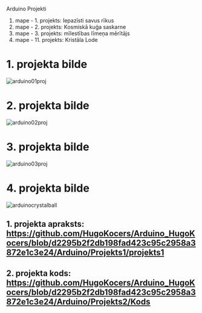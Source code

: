 Arduino Projekti
1. mape - 1. projekts: Iepazīsti savus rīkus
2. mape - 2. projekts: Kosmiskā kuģa saskarne
3. mape - 3. projekts: mīlestības līmeņa mērītājs
4. mape - 11. projekts: Kristāla Lode

# 1. projekta bilde
![arduino01proj](https://github.com/user-attachments/assets/74878004-d81e-4726-b82d-0291e202a9f9)

# 2. projekta bilde
![arduino02proj](https://github.com/user-attachments/assets/43f12ffa-1e6b-46b7-8229-053ea90d983e)

# 3. projekta bilde
![arduino03proj](https://github.com/user-attachments/assets/a504f015-d0f3-4950-be6a-fdabd32a3416)

# 4. projekta bilde
![arduinocrystalball](https://github.com/user-attachments/assets/59e0de5f-d392-45a3-8dc8-fdc98374c14e)

## 1. projekta apraksts: https://github.com/HugoKocers/Arduino_HugoKocers/blob/d2295b2f2db198fad423c95c2958a3872e1c3e24/Arduino/Projekts1/projekts1

## 2. projekta kods: https://github.com/HugoKocers/Arduino_HugoKocers/blob/d2295b2f2db198fad423c95c2958a3872e1c3e24/Arduino/Projekts2/Kods
